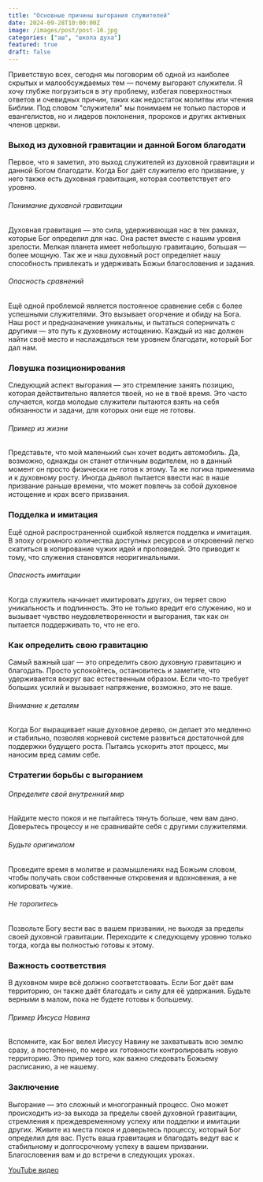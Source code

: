 ```yaml
---
title: "Основные причины выгорания служителей"
date: 2024-09-28T10:00:00Z
image: /images/post/post-16.jpg
categories: ["аш", "школа духа"]
featured: true
draft: false
---
```


Приветствую всех, сегодня мы поговорим об одной из наиболее скрытых и малообсуждаемых тем — почему выгорают служители. Я хочу глубже погрузиться в эту проблему, избегая поверхностных ответов и очевидных причин, таких как недостаток молитвы или чтения Библии. Под словом "служители" мы понимаем не только пасторов и евангелистов, но и лидеров поклонения, пророков и других активных членов церкви.

### Выход из духовной гравитации и данной Богом благодати

Первое, что я заметил, это выход служителей из духовной гравитации и данной Богом благодати. Когда Бог даёт служителю его призвание, у него также есть духовная гравитация, которая соответствует его уровню.

###### Понимание духовной гравитации

Духовная гравитация — это сила, удерживающая нас в тех рамках, которые Бог определил для нас. Она растет вместе с нашим уровня зрелости. Мелкая планета имеет небольшую гравитацию, большая — более мощную. Так же и наш духовный рост определяет нашу способность привлекать и удерживать Божьи благословения и задания.

###### Опасность сравнений

Ещё одной проблемой является постоянное сравнение себя с более успешными служителями. Это вызывает огорчение и обиду на Бога. Наш рост и предназначение уникальны, и пытаться соперничать с другими — это путь к духовному истощению. Каждый из нас должен найти своё место и наслаждаться тем уровнем благодати, который Бог дал нам.

### Ловушка позиционирования

Следующий аспект выгорания — это стремление занять позицию, которая действительно является твоей, но не в твоё время. Это часто случается, когда молодые служители пытаются взять на себя обязанности и задачи, для которых они еще не готовы.

###### Пример из жизни

Представьте, что мой маленький сын хочет водить автомобиль. Да, возможно, однажды он станет отличным водителем, но в данный момент он просто физически не готов к этому. Та же логика применима и к духовному росту. Иногда дьявол пытается ввести нас в наше призвание раньше времени, что может повлечь за собой духовное истощение и крах всего призвания.

### Подделка и имитация

Ещё одной распространенной ошибкой является подделка и имитация. В эпоху огромного количества доступных ресурсов и откровений легко скатиться в копирование чужих идей и проповедей. Это приводит к тому, что служения становятся неоригинальными.

###### Опасность имитации

Когда служитель начинает имитировать других, он теряет свою уникальность и подлинность. Это не только вредит его служению, но и вызывает чувство неудовлетворенности и выгорания, так как он пытается поддерживать то, что не его.

### Как определить свою гравитацию

Самый важный шаг — это определить свою духовную гравитацию и благодать. Просто успокойтесь, остановитесь и заметите, что удерживается вокруг вас естественным образом. Если что-то требует больших усилий и вызывает напряжение, возможно, это не ваше.

###### Внимание к деталям

Когда Бог выращивает наше духовное дерево, он делает это медленно и стабильно, позволяя корневой системе развиться достаточной для поддержки будущего роста. Пытаясь ускорить этот процесс, мы наносим вред самим себе.

### Стратегии борьбы с выгоранием

###### Определите свой внутренний мир

Найдите место покоя и не пытайтесь тянуть больше, чем вам дано. Доверьтесь процессу и не сравнивайте себя с другими служителями.

###### Будьте оригиналом

Проведите время в молитве и размышлениях над Божьим словом, чтобы получать свои собственные откровения и вдохновения, а не копировать чужие.

###### Не торопитесь

Позвольте Богу вести вас в вашем призвании, не выходя за пределы своей духовной гравитации. Переходите к следующему уровню только тогда, когда вы полностью готовы к этому.

### Важность соответствия

В духовном мире всё должно соответствовать. Если Бог даёт вам территорию, он также даёт благодать и силу для её удержания. Будьте верными в малом, пока не будете готовы к большему.

###### Пример Иисуса Навина

Вспомните, как Бог велел Иисусу Навину не захватывать всю землю сразу, а постепенно, по мере их готовности контролировать новую территорию. Это пример того, как важно следовать Божьему расписанию, а не нашему.

### Заключение

Выгорание — это сложный и многогранный процесс. Оно может происходить из-за выхода за пределы своей духовной гравитации, стремления к преждевременному успеху или подделки и имитации других. Живите из места покоя и доверьтесь процессу, который Бог определил для вас. Пусть ваша гравитация и благодать ведут вас к стабильному и долгосрочному успеху в вашем призвании. Благословения вам и до встречи в следующих уроках.

[YouTube видео](https://youtu.be/UxzGtdAdP3A)

